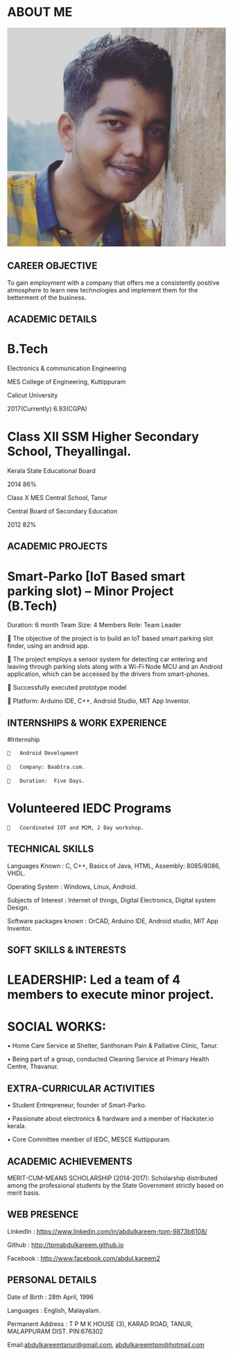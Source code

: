 # ABOUT ME

<img src="IMG_20170301_114734_588.jpg">

## CAREER OBJECTIVE	
To gain employment with a company that offers me a consistently positive atmosphere to learn new technologies and implement them for the betterment of the business.

## ACADEMIC DETAILS


# B.Tech

  Electronics & communication Engineering
  
  MES College of Engineering, Kuttippuram
  
  Calicut University
  
  2017(Currently)	6.93(CGPA)

# Class XII	  SSM Higher Secondary School, Theyallingal.
  
  Kerala State Educational Board

2014	86%

Class X	MES Central School, Tanur

Central Board of Secondary Education

2012	82%

## ACADEMIC PROJECTS

# Smart-Parko [IoT Based smart parking slot) – Minor Project (B.Tech)
 
 Duration: 6 month		Team Size: 4 Members                     Role: Team Leader
  
  	The objective of the project is to build an IoT based smart parking slot finder, using an android app.
  
  	The project employs a sensor system for detecting car entering and leaving through parking slots along with a Wi-Fi Node MCU and an Android application, which can be accessed by the drivers from smart-phones. 
  
  	Successfully executed prototype model
  
  	Platform: Arduino IDE, C++, Android Studio, MIT App Inventor.

## INTERNSHIPS & WORK EXPERIENCE

  #Internship 
  
    	Android Development
    
    	Company: Baabtra.com.
    
    	Duration:  Five Days.

  # Volunteered IEDC Programs
  
    	Coordinated IOT and M2M, 2 Day workshop.

## TECHNICAL SKILLS

  Languages Known	: C, C++, Basics of Java, HTML, Assembly: 8085/8086, VHDL.
  
  Operating System	: Windows, Linux, Android.
  
  Subjects of Interest	: Internet of things, Digital Electronics, Digital system Design.
  
  Software packages known	: OrCAD, Arduino IDE, Android studio, MIT App Inventor.
	
## SOFT SKILLS & INTERESTS
 # LEADERSHIP: Led a team of 4 members to execute minor project.
 
 # SOCIAL WORKS: 
  •	 Home Care Service at Shelter, Santhonam Pain & Palliative Clinic, Tanur. 
  
  •	 Being part of a group, conducted Cleaning Service at Primary Health Centre, Thavanur. 

## EXTRA-CURRICULAR ACTIVITIES

  •	Student Entrepreneur, founder of Smart-Parko. 
  
  •	Passionate about electronics & hardware and a member of Hackster.io kerala. 
  
  •	Core Committee member of IEDC, MESCE Kuttippuram.
	
  ## ACADEMIC ACHIEVEMENTS

  MERIT-CUM-MEANS SCHOLARSHIP (2014-2017): Scholarship distributed among the professional students by the State Government strictly based on merit basis.


## WEB PRESENCE
   LinkedIn 	:  https://www.linkedin.com/in/abdulkareem-tpm-9873b6108/
   
   Github    :  http://tpmabdulkareem.github.io
   
   Facebook  :  http://www.facebook.com/abdul.kareem2
	
	
## PERSONAL DETAILS
  Date of Birth	: 28th April, 1996
  
  Languages	: English, Malayalam.
  
  Permanent Address 	: T P M K HOUSE (3), KARAD ROAD, TANUR, MALAPPURAM DIST. PIN:676302
  
  Email:abdulkareemtanur@gmail.com, abdulkareemtpm@hotmail.com


